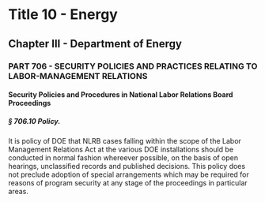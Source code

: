 
# Title 10 - Energy
## Chapter III - Department of Energy
### PART 706 - SECURITY POLICIES AND PRACTICES RELATING TO LABOR-MANAGEMENT RELATIONS
#### Security Policies and Procedures in National Labor Relations Board Proceedings
##### § 706.10 Policy.

It is policy of DOE that NLRB cases falling within the scope of the Labor Management Relations Act at the various DOE installations should be conducted in normal fashion whereever possible, on the basis of open hearings, unclassified records and published decisions. This policy does not preclude adoption of special arrangements which may be required for reasons of program security at any stage of the proceedings in particular areas.
